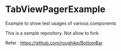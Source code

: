 # TabViewPagerExample
Example to show test usages of various components

This is a sample repository. Not allow to fork.


Refer : https://github.com/roughike/BottomBar
